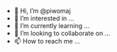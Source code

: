 - 👋 Hi, I’m @piwomaj
- 👀 I’m interested in ...
- 🌱 I’m currently learning ...
- 💞️ I’m looking to collaborate on ...
- 📫 How to reach me ...

<!---
piwomaj/piwomaj is a ✨ special ✨ repository because its `README.md` (this file) appears on your GitHub profile.
You can click the Preview link to take a look at your changes.
--->
